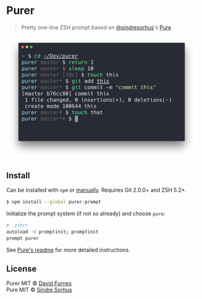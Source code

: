 # Purer

> Pretty one-line ZSH prompt based on [@sindresorhus](https://github.)'s [Pure](https://github.com/sindresorhus/pure)

![screen shot 2017-03-18 at 12 39 59 pm](https://raw.githubusercontent.com/mathrath/purer/master/screenshot.png)
## Install

Can be installed with `npm` or [manually](https://github.com/sindresorhus/pure/blob/master/readme.md#manually). Requires Git 2.0.0+ and ZSH 5.2+.

```sh
$ npm install --global purer-prompt
```

Initialize the prompt system (if not so already) and choose `pure`:

```sh
# .zshrc
autoload -U promptinit; promptinit
prompt purer
```

See [Pure's readme](https://github.com/sindresorhus/pure/blob/master/readme.md#install) for more detailed instructions.

## License

Purer MIT © [David Furnes](http://dfurnes.com) <br/>
Pure MIT © [Sindre Sorhus](http://sindresorhus.com)

